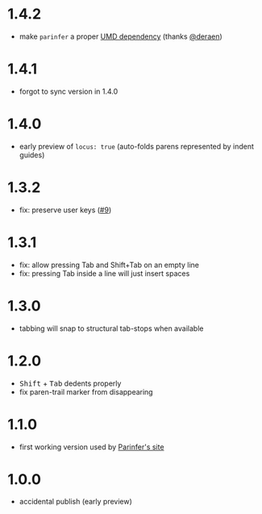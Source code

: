 # 1.4.2

- make `parinfer` a proper [UMD dependency](https://github.com/umdjs/umd/blob/master/templates/returnExports.js) (thanks [@deraen](https://github.com/deraen))

# 1.4.1

- forgot to sync version in 1.4.0

# 1.4.0

- early preview of `locus: true` (auto-folds parens represented by indent guides)

# 1.3.2

- fix: preserve user keys ([#9](https://github.com/shaunlebron/parinfer-codemirror/pull/9))

# 1.3.1

- fix: allow pressing Tab and Shift+Tab on an empty line
- fix: pressing Tab inside a line will just insert spaces

# 1.3.0

- tabbing will snap to structural tab-stops when available

# 1.2.0

- <kbd>Shift</kbd> + <kbd>Tab</kbd> dedents properly
- fix paren-trail marker from disappearing

# 1.1.0

- first working version used by [Parinfer's site]

[Parinfer's site]:http://shaunlebron.github.io/parinfer/

# 1.0.0

- accidental publish (early preview)
